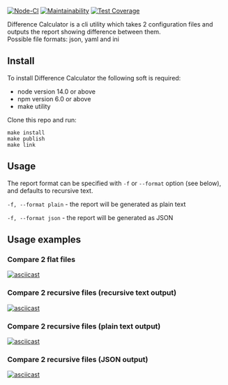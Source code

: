 [![Node-CI](https://github.com/dara-devitsina/frontend-project-lvl2/workflows/Node-CI/badge.svg)](https://github.com/dara-devitsina/frontend-project-lvl2/actions)
[![Maintainability](https://api.codeclimate.com/v1/badges/64c6d0bb97664e516c50/maintainability)](https://codeclimate.com/github/dara-devitsina/frontend-project-lvl2/maintainability)
[![Test Coverage](https://api.codeclimate.com/v1/badges/64c6d0bb97664e516c50/test_coverage)](https://codeclimate.com/github/dara-devitsina/frontend-project-lvl2/test_coverage)

Difference Calculator is a cli utility which takes 2 configuration files and outputs the report showing difference between them.  
Possible file formats: json, yaml and ini

## Install ##

To install Difference Calculator the following soft is required:
* node version 14.0 or above
* npm version 6.0 or above
* make utility

Clone this repo and run:
```
make install
make publish
make link
```

## Usage ##

The report format can be specified with `-f` or `--format` option (see below), and defaults to recursive text.  

`-f, --format plain` - the report will be generated as plain text  

`-f, --format json` - the report will be generated as JSON

## Usage examples ##

### Compare 2 flat files ###

[![asciicast](https://asciinema.org/a/qlsActofUvqe02swAAYbiilms.png)](https://asciinema.org/a/qlsActofUvqe02swAAYbiilms)

### Compare 2 recursive files (recursive text output) ###

[![asciicast](https://asciinema.org/a/QlAq5h0Fyl0VjMneVoz6cPQMb.png)](https://asciinema.org/a/QlAq5h0Fyl0VjMneVoz6cPQMb)

### Compare 2 recursive files (plain text output) ###

[![asciicast](https://asciinema.org/a/KElr0MaA45P4nIm2IC3B1d0sF.png)](https://asciinema.org/a/KElr0MaA45P4nIm2IC3B1d0sF)

### Compare 2 recursive files (JSON output) ###

[![asciicast](https://asciinema.org/a/gEP15OBk1AYJXsKQIee7FaBYX.png)](https://asciinema.org/a/gEP15OBk1AYJXsKQIee7FaBYX)

